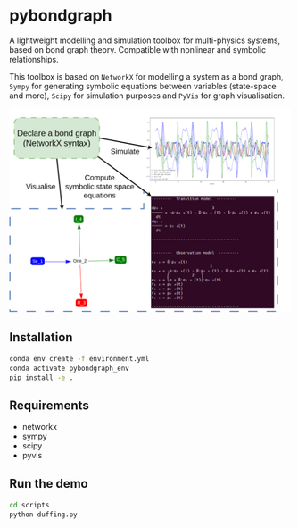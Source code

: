 # pybondgraph
A lightweight modelling and simulation toolbox for multi-physics systems, based on bond graph theory. Compatible with nonlinear and symbolic relationships.

This toolbox is based on `NetworkX` for modelling a system as a bond graph, `Sympy` for generating symbolic equations between variables (state-space and more), `Scipy` for simulation purposes and `PyVis` for graph visualisation.

![fig_present_pybg](src/pybondgraph/_fig/fig_present_pybg.png)

## Installation

```bash
conda env create -f environment.yml
conda activate pybondgraph_env
pip install -e .
```

## Requirements
* networkx
* sympy
* scipy
* pyvis

## Run the demo

```bash
cd scripts
python duffing.py
```
